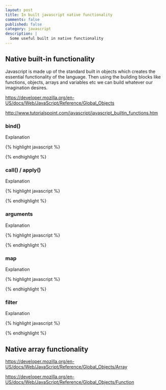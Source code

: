 ```yaml
---
layout: post
title: In built javascript native functionality
comments: false
published: false
category: javascript
description: |
  Some useful built in native functionality
---
```


## Native built-in functionality

Javascript is made up of the standard built in objects which creates the essential functionality of the language. Then using the building blocks like functions, objects, arrays and variables etc we can build whatever our imagination desires.

https://developer.mozilla.org/en-US/docs/Web/JavaScript/Reference/Global_Objects

http://www.tutorialspoint.com/javascript/javascript_builtin_functions.htm

### bind()

Explanation

{% highlight javascript %}

{% endhighlight %}

### call() / apply()

Explanation

{% highlight javascript %}

{% endhighlight %}

### arguments

Explanation

{% highlight javascript %}

{% endhighlight %}

### map

Explanation

{% highlight javascript %}

{% endhighlight %}

### filter

Explanation

{% highlight javascript %}

{% endhighlight %}

## Native array functionality

https://developer.mozilla.org/en-US/docs/Web/JavaScript/Reference/Global_Objects/Array

https://developer.mozilla.org/en-US/docs/Web/JavaScript/Reference/Global_Objects/Function
